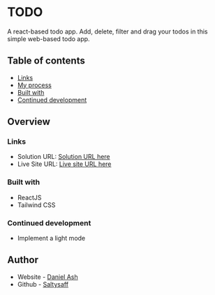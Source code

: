 # TODO

A react-based todo app. Add, delete, filter and drag your todos in this simple web-based todo app.

## Table of contents

- [Links](#links)
- [My process](#my-process)
- [Built with](#built-with)
- [Continued development](#continued-development)

## Overview

### Links

- Solution URL: [Solution URL here](https://your-solution-url.com)
- Live Site URL: [Live site URL here](https://your-live-site-url.com)

### Built with

- ReactJS
- Tailwind CSS

### Continued development

- Implement a light mode

## Author

- Website - [Daniel Ash](danielash.co.uk)
- Github - [Saltysaff](https://github.com/SaltySaff)